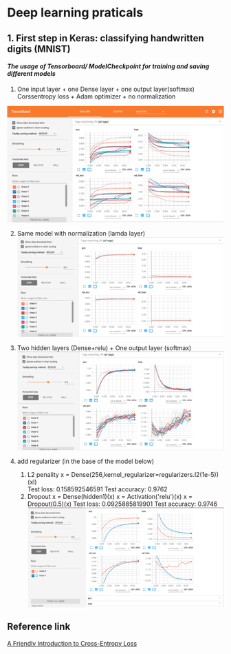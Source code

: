 # Deep learning praticals

## 1. First step in Keras: classifying handwritten digits (MNIST)

#### *The usage of Tensorboard/ ModelCheckpoint for training and saving different models*

1. One input layer + one Dense layer + one output layer(softmax)  
 Corssentropy loss + Adam optimizer  + no normalization   

 ![Deep1](https://github.com/ftZHOU/readmePicture/blob/master/deep_1.png)

2. Same model with normalization (lamda layer)   
 ![Deep2](https://github.com/ftZHOU/readmePicture/blob/master/deep_2.png)

3. Two hidden layers (Dense+relu) + One output layer (softmax)
 ![Deep3](https://github.com/ftZHOU/readmePicture/blob/master/deep_3.png)

4. add regularizer (in the base of the model below)
   1. L2 penality
                x = Dense(256,kernel_regularizer=regularizers.l2(1e-5))(xl)  
    Test loss: 0.158592546591  Test accuracy: 0.9762
   2. Dropout
                x = Dense(hidden1)(x)
                x = Activation('relu')(x)
                x = Dropout(0.5)(x)
    Test loss: 0.0925885819901  Test accuracy: 0.9746  
 ![Deep3](https://github.com/ftZHOU/readmePicture/blob/master/deep_4.png)  




##  Reference link 
[A Friendly Introduction to Cross-Entropy Loss](https://rdipietro.github.io/friendly-intro-to-cross-entropy-loss/#cross-entropy)  

  